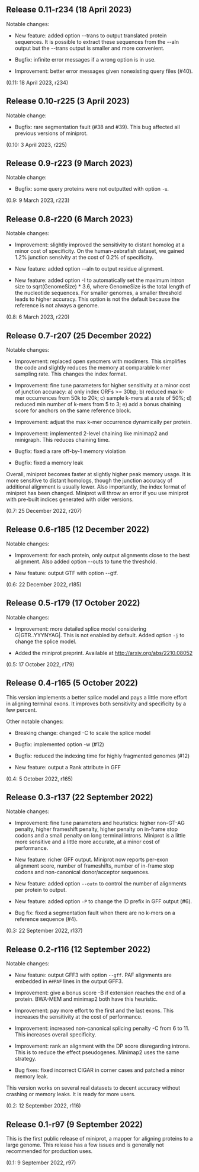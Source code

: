 Release 0.11-r234 (18 April 2023)
---------------------------------

Notable changes:

 * New feature: added option --trans to output translated protein sequences. It
   is possible to extract these sequences from the --aln output but the --trans
   output is smaller and more convenient.

 * Bugfix: infinite error messages if a wrong option is in use.

 * Improvement: better error messages given nonexisting query files (#40).

(0.11: 18 April 2023, r234)



Release 0.10-r225 (3 April 2023)
--------------------------------

Notable change:

 * Bugfix: rare segmentation fault (#38 and #39). This bug affected all
   previous versions of miniprot.

(0.10: 3 April 2023, r225)



Release 0.9-r223 (9 March 2023)
-------------------------------

Notable change:

 * Bugfix: some query proteins were not outputted with option `-u`.

(0.9: 9 March 2023, r223)



Release 0.8-r220 (6 March 2023)
-------------------------------

Notable changes:

 * Improvement: slightly improved the sensitivity to distant homolog at a minor
   cost of specificity. On the human-zebrafish dataset, we gained 1.2% junction
   sensivity at the cost of 0.2% of specificity.

 * New feature: added option --aln to output residue alignment.

 * New feature: added option -I to automatically set the maximum intron size to
   sqrt(GenomeSize) * 3.6, where GenomeSize is the total length of the
   nucleotide sequences. For smaller genomes, a smaller threshold leads to
   higher accuracy. This option is not the default because the reference is not
   always a genome.

(0.8: 6 March 2023, r220)



Release 0.7-r207 (25 December 2022)
-----------------------------------

Notable changes:

 * Improvement: replaced open syncmers with modimers. This simplifies the code
   and slightly reduces the memory at comparable k-mer sampling rate. This
   changes the index format.

 * Improvement: fine tune parameters for higher sensitivity at a minor cost of
   junction accuracy: a) only index ORFs >= 30bp; b) reduced max k-mer
   occurrences from 50k to 20k; c) sample k-mers at a rate of 50%; d) reduced
   min number of k-mers from 5 to 3; e) add a bonus chaining score for anchors
   on the same reference block.

 * Improvement: adjust the max k-mer occurrence dynamically per protein.

 * Improvement: implemented 2-level chaining like minimap2 and minigraph. This
   reduces chaining time.

 * Bugfix: fixed a rare off-by-1 memory violation

 * Bugfix: fixed a memory leak

Overall, miniprot becomes faster at slightly higher peak memory usage. It is
more sensitive to distant homologs, though the junction accuracy of additional
alignment is usually lower. Also importantly, the index format of miniprot has
been changed. Miniprot will throw an error if you use miniprot with pre-built
indices generated with older versions.

(0.7: 25 December 2022, r207)



Release 0.6-r185 (12 December 2022)
-----------------------------------

Notable changes:

 * Improvement: for each protein, only output alignments close to the best
   alignment. Also added option --outs to tune the threshold.

 * New feature: output GTF with option --gtf.

(0.6: 22 December 2022, r185)



Release 0.5-r179 (17 October 2022)
----------------------------------

Notable changes:

 * Improvement: more detailed splice model considering G|GTR..YYYNYAG|. This is
   not enabled by default. Added option `-j` to change the splice model.

 * Added the miniprot preprint. Available at http://arxiv.org/abs/2210.08052

(0.5: 17 October 2022, r179)



Release 0.4-r165 (5 October 2022)
---------------------------------

This version implements a better splice model and pays a little more effort in
aligning terminal exons. It improves both sensitivity and specificity by a few
percent.

Other notable changes:

 * Breaking change: changed -C to scale the splice model

 * Bugfix: implemented option -w (#12)

 * Bugfix: reduced the indexing time for highly fragmented genomes (#12)

 * New feature: output a Rank attribute in GFF

(0.4: 5 October 2022, r165)



Release 0.3-r137 (22 September 2022)
------------------------------------

Notable changes:

 * Improvement: fine tune parameters and heuristics: higher non-GT-AG penalty,
   higher frameshift penalty, higher penalty on in-frame stop codons and a
   small penalty on long terminal introns. Miniprot is a little more sensitive
   and a little more accurate, at a minor cost of performance.

 * New feature: richer GFF output. Miniprot now reports per-exon alignment
   score, number of frameshifts, number of in-frame stop codons and
   non-canonical donor/acceptor sequences.

 * New feature: added option `--outn` to control the number of alignments per
   protein to output.

 * New feature: added option `-P` to change the ID prefix in GFF output (#6).

 * Bug fix: fixed a segmentation fault when there are no k-mers on a reference
   sequence (#4).

(0.3: 22 September 2022, r137)



Release 0.2-r116 (12 September 2022)
------------------------------------

Notable changes:

 * New feature: output GFF3 with option `--gff`. PAF alignments are embedded in
   `##PAF` lines in the output GFF3.

 * Improvement: give a bonus score -B if extension reaches the end of a protein.
   BWA-MEM and minimap2 both have this heuristic.

 * Improvement: pay more effort to the first and the last exons. This increases
   the sensitivity at the cost of performance.

 * Improvement: increased non-canonical splicing penalty -C from 6 to 11. This
   increases overall specificity.

 * Improvement: rank an alignment with the DP score disregarding introns. This
   is to reduce the effect pseudogenes. Minimap2 uses the same strategy.

 * Bug fixes: fixed incorrect CIGAR in corner cases and patched a minor memory
   leak.

This version works on several real datasets to decent accuracy without crashing
or memory leaks. It is ready for more users.

(0.2: 12 September 2022, r116)



Release 0.1-r97 (9 September 2022)
----------------------------------

This is the first public release of miniprot, a mapper for aligning proteins to
a large genome. This release has a few issues and is generally not recommended
for production uses.

(0.1: 9 September 2022, r97)
